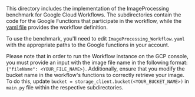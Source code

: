  This directory includes the implementation of the ImageProcessing benchmark for Google Cloud Workflows. The subdirectories contain the code for the Google Functions that participate in the workflow, while the [yaml file](./ImageProcessing_Workflow.yaml) provides the workflow definition.

To use the benchmark, you'll need to edit `ImageProcessing_Workflow.yaml` with the appropriate paths to the Google functions in your account.

Please note that in order to run the Workflow instance on the GCP console, you must provide an input with the image file name in the following format: `{"fileName": <YOUR_FILE_NAME>}`. Additionally, ensure that you modify the bucket name in the workflow's functions to correctly retrieve your image. To do this, update `bucket = storage_client.bucket(<YOUR_BUCKET_NAME>)` in `main.py` file within the respective subdirectories.